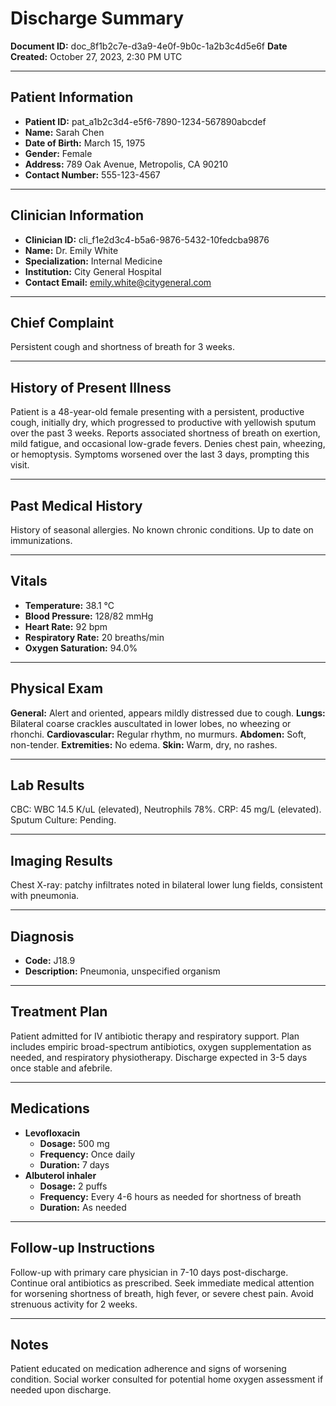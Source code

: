 # Discharge Summary

**Document ID:** doc_8f1b2c7e-d3a9-4e0f-9b0c-1a2b3c4d5e6f
**Date Created:** October 27, 2023, 2:30 PM UTC

---

## Patient Information

*   **Patient ID:** pat_a1b2c3d4-e5f6-7890-1234-567890abcdef
*   **Name:** Sarah Chen
*   **Date of Birth:** March 15, 1975
*   **Gender:** Female
*   **Address:** 789 Oak Avenue, Metropolis, CA 90210
*   **Contact Number:** 555-123-4567

---

## Clinician Information

*   **Clinician ID:** cli_f1e2d3c4-b5a6-9876-5432-10fedcba9876
*   **Name:** Dr. Emily White
*   **Specialization:** Internal Medicine
*   **Institution:** City General Hospital
*   **Contact Email:** emily.white@citygeneral.com

---

## Chief Complaint

Persistent cough and shortness of breath for 3 weeks.

---

## History of Present Illness

Patient is a 48-year-old female presenting with a persistent, productive cough, initially dry, which progressed to productive with yellowish sputum over the past 3 weeks. Reports associated shortness of breath on exertion, mild fatigue, and occasional low-grade fevers. Denies chest pain, wheezing, or hemoptysis. Symptoms worsened over the last 3 days, prompting this visit.

---

## Past Medical History

History of seasonal allergies. No known chronic conditions. Up to date on immunizations.

---

## Vitals

*   **Temperature:** 38.1 °C
*   **Blood Pressure:** 128/82 mmHg
*   **Heart Rate:** 92 bpm
*   **Respiratory Rate:** 20 breaths/min
*   **Oxygen Saturation:** 94.0%

---

## Physical Exam

**General:** Alert and oriented, appears mildly distressed due to cough.
**Lungs:** Bilateral coarse crackles auscultated in lower lobes, no wheezing or rhonchi.
**Cardiovascular:** Regular rhythm, no murmurs.
**Abdomen:** Soft, non-tender.
**Extremities:** No edema.
**Skin:** Warm, dry, no rashes.

---

## Lab Results

CBC: WBC 14.5 K/uL (elevated), Neutrophils 78%.
CRP: 45 mg/L (elevated).
Sputum Culture: Pending.

---

## Imaging Results

Chest X-ray: patchy infiltrates noted in bilateral lower lung fields, consistent with pneumonia.

---

## Diagnosis

*   **Code:** J18.9
*   **Description:** Pneumonia, unspecified organism

---

## Treatment Plan

Patient admitted for IV antibiotic therapy and respiratory support. Plan includes empiric broad-spectrum antibiotics, oxygen supplementation as needed, and respiratory physiotherapy. Discharge expected in 3-5 days once stable and afebrile.

---

## Medications

*   **Levofloxacin**
    *   **Dosage:** 500 mg
    *   **Frequency:** Once daily
    *   **Duration:** 7 days
*   **Albuterol inhaler**
    *   **Dosage:** 2 puffs
    *   **Frequency:** Every 4-6 hours as needed for shortness of breath
    *   **Duration:** As needed

---

## Follow-up Instructions

Follow-up with primary care physician in 7-10 days post-discharge. Continue oral antibiotics as prescribed. Seek immediate medical attention for worsening shortness of breath, high fever, or severe chest pain. Avoid strenuous activity for 2 weeks.

---

## Notes

Patient educated on medication adherence and signs of worsening condition. Social worker consulted for potential home oxygen assessment if needed upon discharge.